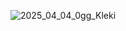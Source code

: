 ![2025_04_04_0gg_Kleki](https://github.com/user-attachments/assets/e7e28a75-ae3a-4853-b2ec-7612054dc5da)
